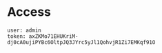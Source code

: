 # Access

```
user: admin
token: axZKMo71EHUKriM-dj0cA0ujiPYBc6OltpJQ3JYrc5yJl1QohvjR1Zi7EMKqf91O
```